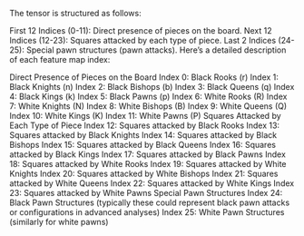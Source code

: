 The tensor is structured as follows:

First 12 Indices (0-11): Direct presence of pieces on the board.
Next 12 Indices (12-23): Squares attacked by each type of piece.
Last 2 Indices (24-25): Special pawn structures (pawn attacks).
Here’s a detailed description of each feature map index:

Direct Presence of Pieces on the Board
Index 0: Black Rooks (r)
Index 1: Black Knights (n)
Index 2: Black Bishops (b)
Index 3: Black Queens (q)
Index 4: Black Kings (k)
Index 5: Black Pawns (p)
Index 6: White Rooks (R)
Index 7: White Knights (N)
Index 8: White Bishops (B)
Index 9: White Queens (Q)
Index 10: White Kings (K)
Index 11: White Pawns (P)
Squares Attacked by Each Type of Piece
Index 12: Squares attacked by Black Rooks
Index 13: Squares attacked by Black Knights
Index 14: Squares attacked by Black Bishops
Index 15: Squares attacked by Black Queens
Index 16: Squares attacked by Black Kings
Index 17: Squares attacked by Black Pawns
Index 18: Squares attacked by White Rooks
Index 19: Squares attacked by White Knights
Index 20: Squares attacked by White Bishops
Index 21: Squares attacked by White Queens
Index 22: Squares attacked by White Kings
Index 23: Squares attacked by White Pawns
Special Pawn Structures
Index 24: Black Pawn Structures (typically these could represent black pawn attacks or configurations in advanced analyses)
Index 25: White Pawn Structures (similarly for white pawns)
